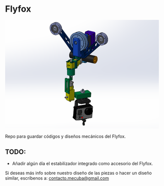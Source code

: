 # Flyfox
![Algoaca](ensamblajeSolid.png?raw=true "Thumbnail")

Repo para guardar códigos y diseños mecánicos del Flyfox.

## TODO:
- Añadir algún día el estabilizador integrado como accesorio del Flyfox.


Si deseas más info sobre nuestro diseño de las piezas o hacer un diseño similar, escríbenos a: contacto.mecuba@gmail.com
